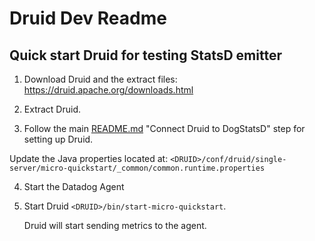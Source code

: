 # Druid Dev Readme

## Quick start Druid for testing StatsD emitter

1) Download Druid and the extract files: https://druid.apache.org/downloads.html

2) Extract Druid.

3) Follow the main [README.md](../README.md) "Connect Druid to DogStatsD" step for setting up Druid.  

Update the Java properties located at: `<DRUID>/conf/druid/single-server/micro-quickstart/_common/common.runtime.properties`  

4) Start the Datadog Agent

5) Start Druid `<DRUID>/bin/start-micro-quickstart`. 

   Druid will start sending metrics to the agent.
   
